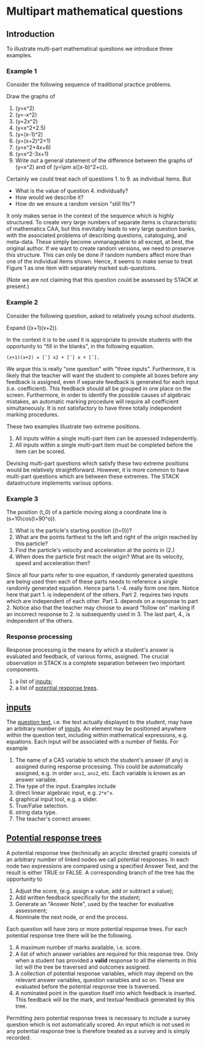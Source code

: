 # Multipart mathematical questions

## Introduction ##

To illustrate multi-part mathematical questions we introduce three examples.

### Example 1 ###

Consider the following sequence of traditional practice problems.

Draw the graphs of

1. \(y=x^2\)
2. \(y=-x^2\)
3. \(y=2x^2\)
4. \(y=x^2+2.5\)
5. \(y=(x-1)^2\)
6. \(y=(x+2)^2+1\)
7. \(y=x^2+4x+6\)
8. \(y=x^2-3x+1\)
9. Write out a general statement of the difference between the graphs of \(y=x^2\) and of \(y=\pm a((x-b)^2+c)\).

Certainly we could treat each of questions 1. to 9. as individual items. But

* What is the value of question 4. individually?
* How would we describe it?
* How do we ensure a random version "still fits"?

It only makes sense in the context of the sequence which is highly structured.
To create very large numbers of separate items is characteristic of mathematics CAA,
but this inevitably leads to very large question banks, with the associated problems
of describing questions, cataloguing, and meta-data. These simply become unmanageable
to all except, at best, the original author. If we want to create random versions, we
need to preserve this structure. This can only be done if random numbers affect more
than one of the individual items shown. Hence, it seems to make sense to treat Figure 1
as one item with separately marked sub-questions.

(Note we are not claiming that this question could be assessed by STACK at present.)

### Example 2 ###

Consider the following question, asked to relatively young school students.

Expand \((x+1)(x+2)\).

In the context it is to be used it is appropriate to provide students with the
opportunity to "fill in the blanks", in the following equation.

	(x+1)(x+2) = [¯] x2 + [¯] x + [¯].
	
We argue this is really "one question" with "three inputs".
Furthermore, it is likely that the teacher will want the student to complete all boxes
before any feedback is assigned, even if separate feedback is generated for each input
(i.e. coefficient). This feedback should all be grouped in one place on the screen. Furthermore,
in order to identify the possible causes of algebraic mistakes, an automatic marking procedure
will require all coefficient simultaneously. It is not satisfactory to have three totally
independent marking procedures.

These two examples illustrate two extreme positions.

1. All inputs within a single multi-part item can be assessed independently.
2. All inputs within a single multi-part item must be completed before the item can be scored.

Devising multi-part questions which satisfy these two extreme positions would be relatively straightforward.
However, it is more common to have multi-part questions which are between these extremes.
The STACK datastructure implements various options.

### Example 3 ###

The position \(t_0\) of a particle moving along a coordinate line is \(s=10\cos(t+90^o)\).

1. What is the particle's starting position \((t=0)\)?
2. What are the points farthest to the left and right of the origin reached by this particle?
3. Find the particle's velocity and acceleration at the points in (2.)
4. When does the particle first reach the origin? What are its velocity, speed and acceleration then?

Since all four parts refer to one equation, if randomly generated questions are being used then each
of these parts needs to reference a single randomly generated equation. Hence parts 1.-4. really form
one item. Notice here that part 1. is independent of the others. Part 2. requires two inputs which
are independent of each other. Part 3. depends on a response to part 2. Notice also that the teacher may
choose to award "follow on" marking if an incorrect response to 2. is subsequently used in 3. The last
part, 4., is independent of the others.

### Response processing ###

Response processing is the means by which a student's answer is evaluated and feedback, of various forms,
assigned. The crucial observation in STACK is a complete separation between two important components.

1. a list of [inputs](Inputs.md);
2. a list of [potential response trees](Potential_response_trees.md).

## [inputs](Inputs.md) ##

The [question text](CASText.md#question_text), i.e. the text actually displayed to the student,
may have an arbitrary number of [inputs](Inputs.md). An element may be positioned
anywhere within the question text, including within mathematical expressions, e.g. equations. Each
input will be associated with a number of fields. For example

1. The name of a CAS variable to which the student's answer (if any) is assigned during response processing.
   This could be automatically assigned, e.g. in order `ans1`, `ans2`, etc. Each variable is known as an answer variable.
2. The type of the input. Examples include
  1. direct linear algebraic input, e.g. `2*e^x`.
  2. graphical input tool, e.g. a slider.
  3. True/False selection.
  4. string data type.
3. The teacher's correct answer.

## [Potential response trees](Potential_response_trees.md) ##

A potential response tree (technically an acyclic directed graph) consists of an arbitrary number of linked nodes
we call potential responses. In each node two expressions are compared using a specified Answer Test,
and the result is either TRUE or FALSE. A corresponding branch of the tree has the opportunity to

1. Adjust the score, (e.g. assign a value, add or subtract a value);
2. Add written feedback specifically for the student;
3. Generate an "Answer Note", used by the teacher for evaluative assessment;
4. Nominate the next node, or end the process.

Each question will have zero or more potential response trees. For each potential response tree there will be the following.

1. A maximum number of marks available, i.e. score.
2. A list of which answer variables are required for this response tree. Only when a student has
   provided a **valid** response to all the elements in this list will the tree be traversed and outcomes assigned.
3. A collection of potential response variables, which may depend on the relevant answer variables, question
   variables and so on. These are evaluated before the potential response tree is traversed.
4. A nominated point in the question itself into which feedback is inserted.
   This feedback will be the mark, and textual feedback generated by this tree.

Permitting zero potential response trees is necessary to include a survey question which is not
automatically scored. An input which is not used in any potential response tree is
therefore treated as a survey and is simply recorded.
